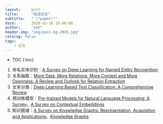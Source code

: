 ```yaml
---
layout:     post
title:      "综述论文"
subtitle:   " \"paper\""
date:       2020-05-20 18:00:00
author:     "zwt"
header-img: "img/post-bg-2015.jpg"
catalog: false
tags:
    - 论文
---
```

* TOC
{:toc}
1. 命名实体识别：[A Survey on Deep Learning for Named Entity Recognition](https://arxiv.org/abs/1812.09449)
2. 关系抽取：[More Data, More Relations, More Context and More Openness: A Review and Outlook for Relation Extraction](https://arxiv.org/abs/2004.03186)
3. 文本分类：[Deep Learning Based Text Classification: A Comprehensive Review](https://arxiv.org/abs/2004.03705)
4. 预训练模型：[Pre-trained Models for Natural Language Processing: A Survey](https://arxiv.org/abs/2003.08271)。[A Survey on Contextual Embeddings](https://arxiv.org/abs/2003.07278)
5. 知识图谱：[A Survey on Knowledge Graphs: Representation, Acquisition and Applications](https://arxiv.org/abs/2002.00388)。[Knowledge Graphs](https://arxiv.org/abs/2003.02320v2)